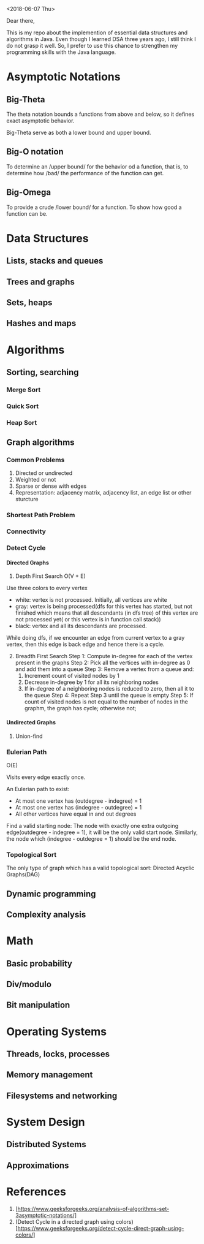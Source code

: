 <2018-06-07 Thu>


Dear there,

This is my repo about the implemention of essential data structures and algorithms in Java. Even though I learned DSA three years ago, I still think I do not grasp it well. So, I prefer to use this chance to strengthen my programming skills with the Java language.

# Asymptotic Notations
## Big-Theta
The theta notation bounds a functions from above and below, so it defines exact asymptotic behavior.

Big-Theta serve as both a lower bound and upper bound.

## Big-O notation
To determine an /upper bound/ for the behavior od a function, that is, to determine how /bad/ the performance of the function can get.

## Big-Omega
To provide a crude /lower bound/ for a function.
To show how good a function can be.

# Data Structures
## Lists, stacks and queues
## Trees and graphs
## Sets, heaps
## Hashes and maps

# Algorithms
## Sorting, searching
### Merge Sort
### Quick Sort
### Heap Sort

## Graph algorithms
### Common Problems
1. Directed or undirected
2. Weighted or not
3. Sparse or dense with edges
4. Representation: adjacency matrix, adjacency list, an edge list or other sturcture
### Shortest Path Problem

### Connectivity

### Detect Cycle
#### Directed Graphs
1. Depth First Search
O(V + E)

Use three colors to every vertex
- white: vertex is not processed. Initially, all vertices are white
- gray: vertex is being processed(dfs for this vertex has started, but not finished which means that all descendants (in dfs tree) of this vertex are not processed yet( or this vertex is in function call stack))
- black: vertex and all its descendants are processed.

While doing dfs, if we encounter an edge from current vertex to a gray vertex, then this edge is back edge and hence there is a cycle.

2. Breadth First Search
Step 1: Compute in-degree for each of the vertex present in the graphs
Step 2: Pick all the vertices with in-degree as 0 and add them into a queue
Step 3: Remove a vertex from a queue and:
     1. Increment count of visited nodes by 1
     2. Decrease in-degree by 1 for all its neighboring nodes
     3. If in-degree of a neighboring nodes is reduced to zero, then all it to the queue
Step 4: Repeat Step 3 until the queue is empty
Step 5: If count of visited nodes is not equal to the number of nodes in the graphm, the graph has cycle; otherwise not;


#### Undirected Graphs
1. Union-find

### Eulerian Path
O(E)

Visits every edge exactly once.

An Eulerian path to exist:
- At most one vertex has (outdegree - indegree) = 1
- At most one vertex has (indegree - outdegree) = 1
- All other vertices have equal in and out degrees

Find a valid starting node:
The node with exactly one extra outgoing edge(outdegree - indegree = 1), it will be the only valid start node.
Similarly, the node which (indegree - outdegree = 1) should be the end node.

### Topological Sort
The only type of graph which has a valid topological sort: Directed Acyclic Graphs(DAG)

## Dynamic programming
## Complexity analysis

# Math
## Basic probability
## Div/modulo
## Bit manipulation

# Operating Systems
## Threads, locks, processes
## Memory management
## Filesystems and networking

# System Design
## Distributed Systems
## Approximations

# References
1. [https://www.geeksforgeeks.org/analysis-of-algorithms-set-3asymptotic-notations/]
2. (Detect Cycle in a directed graph using colors)[https://www.geeksforgeeks.org/detect-cycle-direct-graph-using-colors/]
